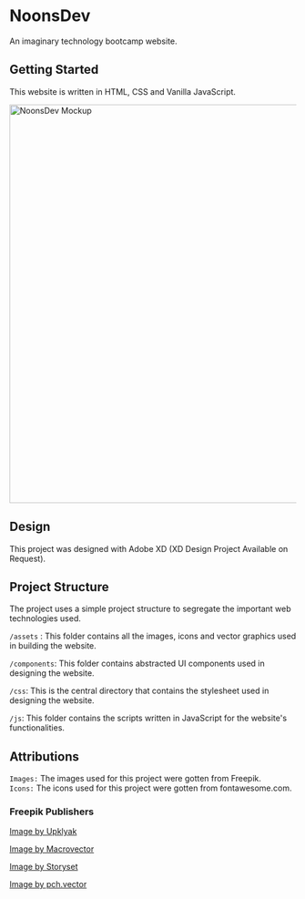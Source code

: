 # NoonsDev

An imaginary technology bootcamp website.

## Getting Started

This website is written in HTML, CSS and Vanilla JavaScript.

<img width="700" alt="NoonsDev Mockup" src="https://github.com/Kodrillar/noonsDev/assets/67793558/a0c0d56f-84d3-4198-8ae3-27a1a398fe2f">

## Design

This project was designed with Adobe XD (XD Design Project Available on Request).

## Project Structure

The project uses a simple project structure to segregate the important web technologies used. <br>

`/assets` : This folder contains all the images, icons and vector graphics used in building the website. <br>

`/components`: This folder contains abstracted UI components used in designing the website. <br>

`/css`: This is the central directory that contains the stylesheet used in designing the website. <br>

`/js`: This folder contains the scripts written in JavaScript for the website's functionalities. <br>

## Attributions

`Images:` The images used for this project were gotten from Freepik. <br>
`Icons:` The icons used for this project were gotten from fontawesome.com. <br>

### Freepik Publishers

[Image by Upklyak](https://www.freepik.com/free-vector/web-development-programmer-engineering-coding-website-augmented-reality-interface-screens-developer-project-engineer-programming-software-application-design-cartoon-illustration_10798281.htm#query=techie&position=17&from_view=search&track=sph)

[Image by Macrovector](https://www.freepik.com/free-vector/male-programmer-glasses-working-computer-his-office-flat-vector-illustration_23579814.htm#page=2&query=vector%20cartoon%20computer&position=17&from_view=search&track=ais)

[Image by Storyset](https://www.freepik.com/free-vector/completed-steps-concept-illustration_13317062.htm#from_view=detail_alsolike)

[Image by pch.vector](https://www.freepik.com/free-vector/female-student-listening-webinar-online_9175118.htm#query=computer%20teacher%20vector&position=4&from_view=search&track=ais)
